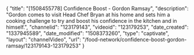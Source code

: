 {
    "title": "[1508455778] Confidence Boost - Gordon Ramsay",
    "description": "Gordon comes to visit Head Chef Bryan at his home and sets him a cooking challenge to try and boost his confidence in the kitchen and in himself.",
    "channelid": "123179143",
    "videoid": "123179253",
    "date_created": "1337945589",
    "date_modified": "1508373260",
    "type": "captivate",
    "layout": "channelVideo",
    "url": "\/food-network\/confidence-boost-gordon-ramsay\/123179143-123179253"
}